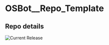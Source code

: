 # OSBot__Repo_Template

## Repo details

![Current Release](https://img.shields.io/badge/release-v0.7.22-blue)
